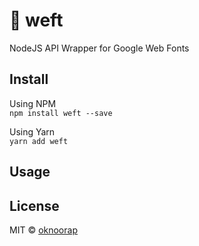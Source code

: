 # :santa: weft
NodeJS API Wrapper for Google Web Fonts

## Install
Using NPM  
`npm install weft --save`

Using Yarn  
`yarn add weft`

## Usage

## License
MIT © [oknoorap](https://github.com/oknoorap)
